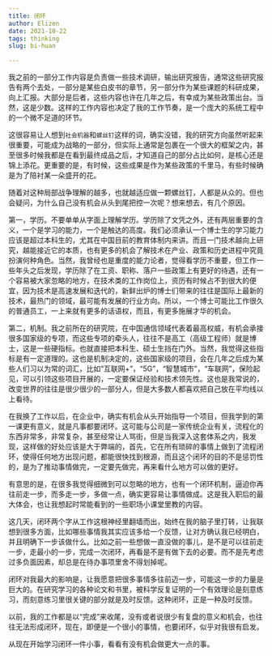 ```yaml
---
title: 闭环
author: Elizen
date: 2021-10-22
tags: thinking
slug: bi-huan

---
```


我之前的一部分工作内容是负责做一些技术调研，输出研究报告，通常这些研究报告有两个去处，一部分是某些白皮书的章节，另一部分作为某些课题的科研成果，向上汇报。大部分是后者，这些内容也许在几年之后，有幸成为某些政策出台。当然，这是少数。这样的工作内容也决定了我的工作节奏，是一个庞大的系统工程中的一个微不足道的环节。

这很容易让人想到`社会机器`和`螺丝钉`这样的词，确实没错，我的研究方向虽然听起来很重要，可能成为战略的一部分，但实际上通常是包裹在一个很大的框架之内，甚至很多时候我都是在看到最终成品之后，才知道自己的部分占比如何，是核心还是锦上添花。更重要的是，有时候，这些成果是作为某些政策的千里马，有些时候确是为了陪衬某一朵盛开的花。

随着对这种局部战争理解的越多，也就越适应做一颗螺丝钉，人都是从众的。但也会疑问，为什么自己没有机会从头到尾把控一次呢？想来想去，有几个原因。

第一，学历。不要单单从字面上理解学历。学历除了文凭之外，还有两层重要的含义，一个是学习的能力，一个是触达的高度。我们必须承认一个博士生的学习能力应该是超过本科生的，尤其在中国目前的教育体制内来讲。而且一门技术越向上研究，越能接近它的本质，也有更多的机会了解技术在产业、政策和历史进程中究竟扮演何种角色。当然，我曾经也是重度的能力论者，觉得看学历不重要，但工作一些年头之后发现，学历除了在工资、职称、落户一些政策上有更好的待遇，还有一个容易被大家忽略的地方，在技术类的工作岗位上，资历有时候占不到很大的便宜，因为技术是高速发展和迭代的，新鲜出炉的博士们带来的往往是国际上最新的技术，最热门的领域，最可能有发展的行业方向。所以，一个博士可能比工作很久的普通员工，一上来就有更多的话语权，而且，有更多施展才华的机会。

第二，机制。我之前所在的研究院，在中国通信领域代表着最高权威，有机会承接很多国家级的专项，而这些专项的牵头人，往往不是高工（高级工程师）就是博士，这是一些硬指标。也就直接把本科生、硕士生挡在门外。当然，我觉得这些指标是有一定道理的。这也是机制决定的，这些国家级的项目，会在几年之后成为某些人们习以为常的词汇，比如“互联网+”，“5G”，“智慧城市”，“车联网”，保险起见，可以引领这些项目开展的，一定要保证经验和技术领先性。这也是我常说的，改变世界的往往是很少很少的一部分人，但是大多数人都喜欢把自己放在平均线以上看待。

在我换了工作以后，在企业中，确实有机会从头开始指导一个项目，但我学到的第一课更有意义，就是凡事都要闭环。这可能与公司是一家传统企业有关，流程化的东西非常多，非常复杂，甚至经常让人骂街，但是当我深入这套体系之内，我发现，这样做的好处应该是大于弊端的，首先，它在所有琐碎的事情上做到了流程闭环，使得任何地方出现问题，都能很快找到根源，而且这个闭环的目的不是惩罚性的，是为了推动事情做完，一定要先做完，再来看什么地方可以做的更好。

有意思的是，在很多我觉得细微到可以忽略的地方，也有一个闭环机制，逼迫你再往前走一步，而多走一步，多做一点，确实更容易让事情做成。这是我入职后的最大体会，也让我想起时常能看到的一些职场小课堂里教的内容。

这几天，闭环两个字从工作这根神经里翻墙而出，始终在我的脑子里打转，让我联想到很多方面，比如哪些事情我其实应该多给一个反馈，让对方确认我已经明白，并且明确下一步该做什么。比如之前一些想做一直没做的事儿，是不是可以往前走一步，走最小的一步，完成一次闭环，再看是不是有做下去的必要。而不是先考虑过多负面因素，却总是在待办事项里舍不得划掉呢。

闭环对我最大的影响是，让我愿意把很多事情多往前迈一步，可能这一步的力量是巨大的。在研究学习的各种论文和书里，被科学反复证明的一个有效理论是刻意练习，而刻意练习里很关键的部分就是及时反馈。这种闭环，正是一种及时反馈。

以前，我的工作都是以“完成”来收尾，没有或者说很少有复盘的意义和机会，也往往无法形成闭环，现在，即便是一个很小的事情，也要闭环，似乎对我很有启发。

从现在开始学习闭环一件小事，看看有没有机会做更大一点的事。